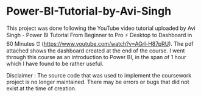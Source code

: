 # Power-BI-Tutorial-by-Avi-Singh

This project was done following the YouTube video tutorial uploaded by Avi Singh - Power BI Tutorial From Beginner to Pro ⚡ Desktop to Dashboard in 60 Minutes ⏰ (https://www.youtube.com/watch?v=AGrl-H87pRU). 
The pdf attached shows the dashboard created at the end of the course. 
I went through this course as an introduction to Power BI, in the span of 1 hour which I have found to be rather useful.

Disclaimer : The source code that was used to implement the coursework project is no longer maintained. There may be errors or bugs that did not exist at the time of creation.
